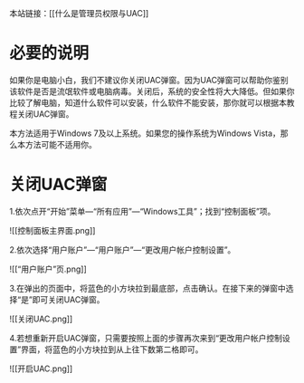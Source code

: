 本站链接：[[什么是管理员权限与UAC]]

# 必要的说明

如果你是电脑小白，我们不建议你关闭UAC弹窗。因为UAC弹窗可以帮助你鉴别该软件是否是流氓软件或电脑病毒。关闭后，系统的安全性将大大降低。但如果你比较了解电脑，知道什么软件可以安装，什么软件不能安装，那你就可以根据本教程关闭UAC弹窗。

本方法适用于Windows 7及以上系统。如果您的操作系统为Windows Vista，那么本方法可能不适用你。

# 关闭UAC弹窗

1.依次点开“开始”菜单—“所有应用”—“Windows工具”；找到“控制面板”项。

![[控制面板主界面.png]]

2.依次选择“用户账户”—“用户账户”—“更改用户帐户控制设置”。

![[“用户账户”页.png]]

3.在弹出的页面中，将蓝色的小方块拉到最底部，点击确认。在接下来的弹窗中选择“是”即可关闭UAC弹窗。

![[关闭UAC.png]]

4.若想重新开启UAC弹窗，只需要按照上面的步骤再次来到“更改用户帐户控制设置”界面，将蓝色的小方块拉到从上往下数第二格即可。

![[开启UAC.png]]